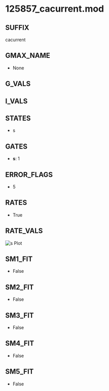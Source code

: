 # 125857_cacurrent.mod

## SUFFIX

cacurrent

## GMAX_NAME

- None

## G_VALS


## I_VALS


## STATES

- s

## GATES

- **s**: 1

## ERROR_FLAGS

- 5

## RATES

- True

## RATE_VALS

![s Plot](/Users/pbozelos/Dropbox/icg-Chai-Panos/supermodels/output_markdown_files/Ca/125857_cacurrent.mod/images/s.png)

## SM1_FIT

- False

## SM2_FIT

- False

## SM3_FIT

- False

## SM4_FIT

- False

## SM5_FIT

- False

